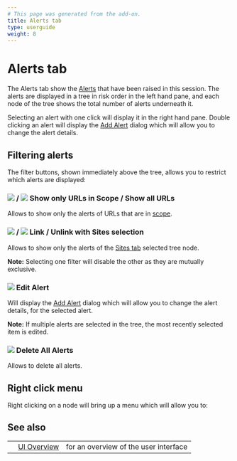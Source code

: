 ```yaml
---
# This page was generated from the add-on.
title: Alerts tab
type: userguide
weight: 8
---
```


# Alerts tab


The Alerts tab show the [Alerts](/docs/desktop/start/features/alerts/)
that have been raised in this session.
The alerts are displayed in a tree in risk order in the left hand pane, and each
node of the tree shows the total number of alerts underneath it.


Selecting an alert with one click will display it in the right hand pane.
Double clicking an alert will display the [Add Alert](/docs/desktop/ui/dialogs/addalert/)
dialog which will allow you to change the alert details.

## Filtering alerts

The filter buttons, shown immediately above the tree, allows you to restrict which alerts are displayed:

### ![](/docs/desktop/images/fugue/target.png) / ![](/docs/desktop/images/fugue/target-grey.png) Show only URLs in Scope / Show all URLs

Allows to show only the alerts of URLs that are in [scope](/docs/desktop/start/features/scope/).

### ![](/docs/desktop/images/16/094.png) / ![](/docs/desktop/images/16/earth-grey.png) Link / Unlink with Sites selection

Allows to show only the alerts of the [Sites tab](/docs/desktop/ui/tabs/sites/) selected tree node.


**Note:** Selecting one filter will disable the other as they are mutually
exclusive.

### ![](/docs/desktop/images/16/018.png) Edit Alert

Will display the [Add Alert](/docs/desktop/ui/dialogs/addalert/) dialog which will allow you to change the alert details, for the selected alert.


**Note:** If multiple alerts are selected in the tree, the most recently selected
item is edited.

### ![](/docs/desktop/images/fugue/broom-alerts.png) Delete All Alerts

Allows to delete all alerts.

## Right click menu

Right clicking on a node will bring up a menu which will allow you to:

## See also

|   |                                  |                                       |
|---|----------------------------------|---------------------------------------|
|   | [UI Overview](/docs/desktop/ui/) | for an overview of the user interface |
